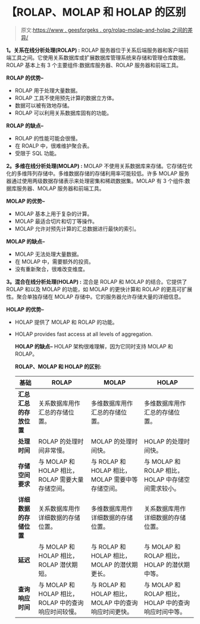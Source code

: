 # 【ROLAP、MOLAP 和 HOLAP 的区别

> 原文:[https://www . geesforgeks . org/rolap-molap-and-holap 之间的差异/](https://www.geeksforgeeks.org/difference-between-rolap-molap-and-holap/)

**1。关系在线分析处理(ROLAP) :**
ROLAP 服务器位于关系后端服务器和客户端前端工具之间。它使用关系数据库或扩展数据库管理系统来存储和管理仓库数据。ROLAP 基本上有 3 个主要组件:数据库服务器、ROLAP 服务器和前端工具。

**ROLAP 的优势–**

*   ROLAP 用于处理大量数据。
*   ROLAP 工具不使用预先计算的数据立方体。
*   数据可以被有效地存储。
*   ROLAP 可以利用关系数据库固有的功能。

**ROLAP 的缺点–**

*   ROLAP 的性能可能会很慢。
*   在 ROALP 中，很难维护聚合表。
*   受限于 SQL 功能。

**2。多维在线分析处理(MOLAP) :**
MOLAP 不使用关系数据库来存储。它存储在优化的多维阵列存储中。多维数据存储的存储利用率可能较低。许多 MOLAP 服务器通过使用两级数据存储表示来处理密集和稀疏数据集。MOLAP 有 3 个组件:数据库服务器、MOLAP 服务器和前端工具。

**MOLAP 的优势–**

*   MOLAP 基本上用于复杂的计算。
*   MOLAP 最适合切片和切丁等操作。
*   MOLAP 允许对预先计算的汇总数据进行最快的索引。

**MOLAP 的缺点–**

*   MOLAP 无法处理大量数据。
*   在 MOLAP 中，需要额外的投资。
*   没有重新聚合，很难改变维度。

**3。混合在线分析处理(HOLAP) :**
混合是 ROLAP 和 MOLAP 的结合。它提供了 ROLAP 和以及 MOLAP 的功能，如 MOLAP 的更快计算和 ROLAP 的更高可扩展性。聚合单独存储在 MOLAP 存储中。它的服务器允许存储大量的详细信息。

**HOLAP 的优势–**

*   HOLAP 提供了 MOLAP 和 ROLAP 的功能。
*   HOLAP provides fast access at all levels of aggregation.

    **HOLAP 的缺点–**
    HOLAP 架构很难理解，因为它同时支持 MOLAP 和 ROLAP。

    **ROLAP、MOLAP 和 HOLAP 的区别:**

    <center>

    | **基础** | **ROLAP** | **MOLAP** | **HOLAP** |
    | --- | --- | --- | --- |
    | **汇总汇总的存放位置** | 关系数据库用作汇总的存储位置。 | 多维数据库用作汇总的存储位置。 | 多维数据库用作汇总的存储位置。 |
    | **处理时间** | ROLAP 的处理时间非常慢。 | MOLAP 的处理时间快。 | HOLAP 的处理时间快。 |
    | **存储空间要求** | 与 MOLAP 和 HOLAP 相比，ROLAP 需要大量存储空间。 | 与 ROLAP 和 HOLAP 相比，MOLAP 需要中等存储空间。 | 与 MOLAP 和 ROLAP 相比，HOLAP 中存储空间需求较小。 |
    | **详细数据的存储位置** | 关系数据库用作详细数据的存储位置。 | 多维数据库用作详细数据的存储位置。 | 关系数据库用作详细数据的存储位置。 |
    | **延迟** | 与 MOLAP 和 HOLAP 相比，ROLAP 潜伏期短。 | 与 ROLAP 和 HOLAP 相比，MOLAP 的潜伏期更长。 | 与 MOLAP 和 ROLAP 相比，HOLAP 的潜伏期中等。 |
    | **查询响应时间** | 与 MOLAP 和 HOLAP 相比，ROLAP 中的查询响应时间较慢。 | 与 ROLAP 和 HOLAP 相比，MOLAP 中的查询响应时间更快。 | 与 MOLAP 和 ROLAP 相比，HOLAP 中的查询响应时间中等。 |

    </center>